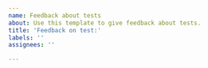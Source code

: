 ```yaml
---
name: Feedback about tests
about: Use this template to give feedback about tests.
title: 'Feedback on test:'
labels: ''
assignees: ''

---
```


<!--
  Each test plan should have an issue, linked from the appropriate card in https://github.com/w3c/aria-at/projects/1

  If possible, please provide feedback in the existing issue. Thank you!
-->
